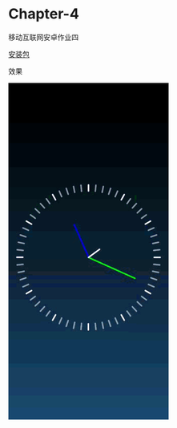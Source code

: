 # Chapter-4
移动互联网安卓作业四

[安装包](https://github-production-release-asset-2e65be.s3.amazonaws.com/257501971/e1f48480-83e1-11ea-92bd-320821be01a2?X-Amz-Algorithm=AWS4-HMAC-SHA256&X-Amz-Credential=AKIAIWNJYAX4CSVEH53A%2F20200421%2Fus-east-1%2Fs3%2Faws4_request&X-Amz-Date=20200421T071008Z&X-Amz-Expires=300&X-Amz-Signature=1a1ab168ed8cbc42b5283f303a3c4af1ba72045f7349481f2c2cd07e95332892&X-Amz-SignedHeaders=host&actor_id=32817183&repo_id=257501971&response-content-disposition=attachment%3B%20filename%3Dtsparrot-chap4.apk&response-content-type=application%2Fvnd.android.package-archive)

效果

![动图](https://github.com/tsparrot/Chapter-4/blob/master/pic/4.gif)
